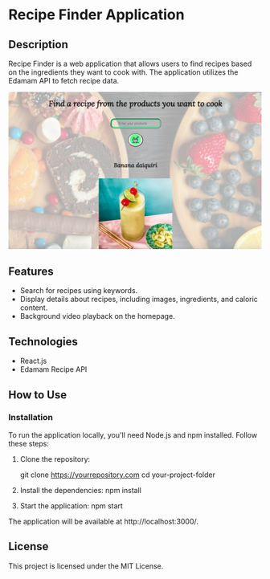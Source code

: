 # Recipe Finder Application

## Description

Recipe Finder is a web application that allows users to find recipes based on the ingredients they want to cook with. The application utilizes the Edamam API to fetch recipe data.

![Alt Screenshot](images/Screen.png)


## Features

- Search for recipes using keywords.
- Display details about recipes, including images, ingredients, and caloric content.
- Background video playback on the homepage.


## Technologies

- React.js
- Edamam Recipe API

## How to Use

### Installation

To run the application locally, you'll need Node.js and npm installed. Follow these steps:

1. Clone the repository:

    git clone https://yourrepository.com
    cd your-project-folder

2. Install the dependencies:
   npm install

3. Start the application:
   npm start

The application will be available at http://localhost:3000/.

## License

This project is licensed under the MIT License.
